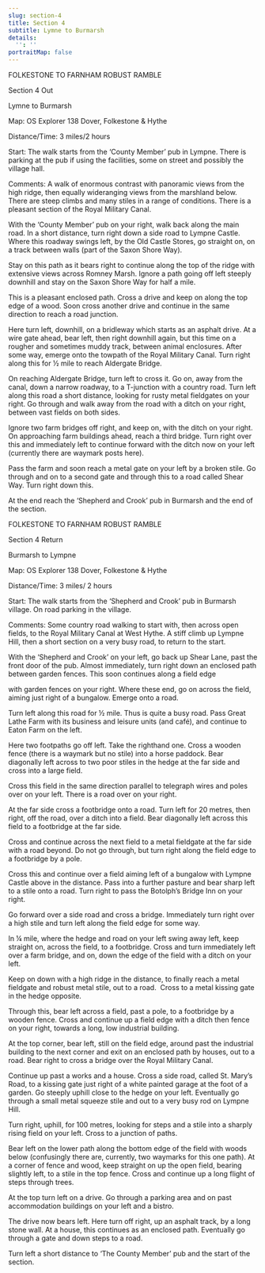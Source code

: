 ```yaml
---
slug: section-4
title: Section 4
subtitle: Lymne to Burmarsh
details:
  '': ''
portraitMap: false
---
```

FOLKESTONE TO FARNHAM ROBUST RAMBLE

Section 4 Out

Lymne to Burmarsh

Map: OS Explorer 138 Dover, Folkestone & Hythe

Distance/Time: 3 miles/2 hours

Start: The walk starts from the ‘County Member’ pub in Lympne. There is parking at the pub if using the facilities, some on street and possibly the village hall.

Comments: A walk of enormous contrast with panoramic views from the high ridge, then equally wideranging views from the marshland below. There are steep climbs and many stiles in a range of conditions. There is a pleasant section of the Royal Military Canal.

With the ‘County Member’ pub on your right, walk back along the main road. In a short distance, turn right down a side road to Lympne Castle. Where this roadway swings left, by the Old Castle Stores, go straight on, on a track between walls (part of the Saxon Shore Way).

Stay on this path as it bears right to continue along the top of the ridge with extensive views across Romney Marsh. Ignore a path going off left steeply downhill and stay on the Saxon Shore Way for half a mile.

This is a pleasant enclosed path. Cross a drive and keep on along the top edge of a wood. Soon cross another drive and continue in the same direction to reach a road junction.

Here turn left, downhill, on a bridleway which starts as an asphalt drive. At a wire gate ahead, bear left, then right downhill again, but this time on a rougher and sometimes muddy track, between animal enclosures. After some way, emerge onto the towpath of the Royal Military Canal. Turn right along this for ½ mile to reach Aldergate Bridge.

On reaching Aldergate Bridge, turn left to cross it. Go on, away from the canal, down a narrow roadway, to a T-junction with a country road. Turn left along this road a short distance, looking for rusty metal fieldgates on your right. Go through and walk away from the road with a ditch on your right, between vast fields on both sides.

Ignore two farm bridges off right, and keep on, with the ditch on your right. On approaching farm buildings ahead, reach a third bridge. Turn right over this and immediately left to continue forward with the ditch now on your left (currently there are waymark posts here).

Pass the farm and soon reach a metal gate on your left by a broken stile. Go through and on to a second gate and through this to a road called Shear Way. Turn right down this.

At the end reach the ‘Shepherd and Crook’ pub in Burmarsh and the end of the section.

FOLKESTONE TO FARNHAM ROBUST RAMBLE

Section 4 Return

Burmarsh to Lympne

Map: OS Explorer 138 Dover, Folkestone & Hythe

Distance/Time: 3 miles/ 2 hours

Start: The walk starts from the ‘Shepherd and Crook’ pub in Burmarsh village. On road parking in the village.

Comments: Some country road walking to start with, then across open fields, to the Royal Military Canal at West Hythe. A stiff climb up Lympne Hill, then a short section on a very busy road, to return to the start.

With the ‘Shepherd and Crook’ on your left, go back up Shear Lane, past the front door of the pub. Almost immediately, turn right down an enclosed path between garden fences. This soon continues along a field edge

with garden fences on your right. Where these end, go on across the field, aiming just right of a bungalow. Emerge onto a road.

Turn left along this road for ½ mile. Thus is quite a busy road. Pass Great Lathe Farm with its business and leisure units (and café), and continue to Eaton Farm on the left.

Here two footpaths go off left. Take the righthand one. Cross a wooden fence (there is a waymark but no stile) into a horse paddock. Bear diagonally left across to two poor stiles in the hedge at the far side and cross into a large field.

Cross this field in the same direction parallel to telegraph wires and poles over on your left. There is a road over on your right.

At the far side cross a footbridge onto a road. Turn left for 20 metres, then right, off the road, over a ditch into a field. Bear diagonally left across this field to a footbridge at the far side.

Cross and continue across the next field to a metal fieldgate at the far side with a road beyond. Do not go through, but turn right along the field edge to a footbridge by a pole.

Cross this and continue over a field aiming left of a bungalow with Lympne Castle above in the distance. Pass into a further pasture and bear sharp left to a stile onto a road. Turn right to pass the Botolph’s Bridge Inn on your right.

Go forward over a side road and cross a bridge. Immediately turn right over a high stile and turn left along the field edge for some way.

In ¼ mile, where the hedge and road on your left swing away left, keep straight on, across the field, to a footbridge. Cross and turn immediately left over a farm bridge, and on, down the edge of the field with a ditch on your left.

Keep on down with a high ridge in the distance, to finally reach a metal fieldgate and robust metal stile, out to a road.  Cross to a metal kissing gate in the hedge opposite.

Through this, bear left across a field, past a pole, to a footbridge by a wooden fence. Cross and continue up a field edge with a ditch then fence on your right, towards a long, low industrial building.

At the top corner, bear left, still on the field edge, around past the industrial building to the next corner and exit on an enclosed path by houses, out to a road. Bear right to cross a bridge over the Royal Military Canal.

Continue up past a works and a house. Cross a side road, called St. Mary’s Road, to a kissing gate just right of a white painted garage at the foot of a garden. Go steeply uphill close to the hedge on your left. Eventually go through a small metal squeeze stile and out to a very busy rod on Lympne Hill.

Turn right, uphill, for 100 metres, looking for steps and a stile into a sharply rising field on your left. Cross to a junction of paths.

Bear left on the lower path along the bottom edge of the field with woods below (confusingly there are, currently, two waymarks for this one path). At a corner of fence and wood, keep straight on up the open field, bearing slightly left, to a stile in the top fence. Cross and continue up a long flight of steps through trees.

At the top turn left on a drive. Go through a parking area and on past accommodation buildings on your left and a bistro.

The drive now bears left. Here turn off right, up an asphalt track, by a long stone wall. At a house, this continues as an enclosed path. Eventually go through a gate and down steps to a road.

Turn left a short distance to ‘The County Member’ pub and the start of the section.
